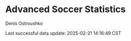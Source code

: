 # Advanced Soccer Statistics
Denis Ostroushko

<!-- gfm -->

Last successful data update: 2025-02-21 14:16:49 CST
